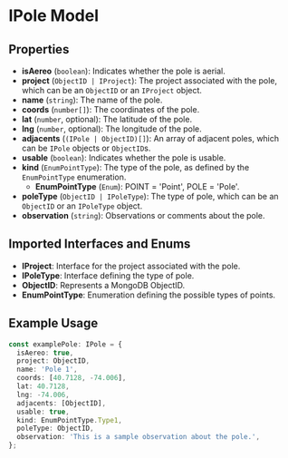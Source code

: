 # IPole Model

## Properties

- **isAereo** (`boolean`): Indicates whether the pole is aerial.
- **project** (`ObjectID | IProject`): The project associated with the pole, which can be an `ObjectID` or an `IProject` object.
- **name** (`string`): The name of the pole.
- **coords** (`number[]`): The coordinates of the pole.
- **lat** (`number`, optional): The latitude of the pole.
- **lng** (`number`, optional): The longitude of the pole.
- **adjacents** (`(IPole | ObjectID)[]`): An array of adjacent poles, which can be `IPole` objects or `ObjectID`s.
- **usable** (`boolean`): Indicates whether the pole is usable.
- **kind** (`EnumPointType`): The type of the pole, as defined by the `EnumPointType` enumeration.
  - **EnumPointType** (`Enum`): POINT = 'Point', POLE = 'Pole'.
- **poleType** (`ObjectID | IPoleType`): The type of pole, which can be an `ObjectID` or an `IPoleType` object.
- **observation** (`string`): Observations or comments about the pole.

## Imported Interfaces and Enums

- **IProject**: Interface for the project associated with the pole.
- **IPoleType**: Interface defining the type of pole.
- **ObjectID**: Represents a MongoDB ObjectID.
- **EnumPointType**: Enumeration defining the possible types of points.

## Example Usage

```typescript
const examplePole: IPole = {
  isAereo: true,
  project: ObjectID,
  name: 'Pole 1',
  coords: [40.7128, -74.006],
  lat: 40.7128,
  lng: -74.006,
  adjacents: [ObjectID],
  usable: true,
  kind: EnumPointType.Type1,
  poleType: ObjectID,
  observation: 'This is a sample observation about the pole.',
};
```
